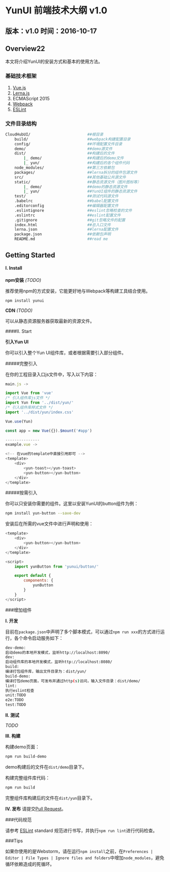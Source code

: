 # YunUI 前端技术大纲 v1.0
## 版本：v1.0 时间：2016-10-17

## Overview22

本文将介绍YunUI的安装方式和基本的使用方法。

### 基础技术框架
1. [Vue.js](https://vuejs.org/)
2. [Lerna.js](https://lernajs.io/)
3. ECMAScript 2015
4. [Webpack](https://webpack.github.io/docs/)
5. [ESLint](http://eslint.org/)

### 文件目录结构
``` bash
CloudHubUI/							##根目录
	build/						    ##webpack构建配置目录
	config/							##环境配置文件目录
	demo/							##demo源文件
	dist/							##构建后的文件
		|_ demo/					##构建后的demo文件
		|_ yun/						##构建后的各个组件代码
	node_modules/					##第三方依赖包
	packages/						##lerna拆分的组件包源文件
	src/							##其他基础公共源文件
	static/							##静态资源文件（图片图标等）
		|_ demo/					##demo的静态资源文件
		|_ yun/						##YunUI组件的静态资源文件
	test/							##测试代码源文件
	.babelrc						##babel配置文件
	.editorconfig					##编辑器配置文件
	.eslintignore					##eslint忽略检查的文件
	.eslintrc						##eslint配置文件
	.gitignore						##git忽略文件的配置
	index.html						##总入口文件
	lerna.json						##lerna配置文件
	package.json					##依赖包声明
	README.md						##read me
```

## Getting Started

#### I.	Install

**npm安装** *(TODO)*

推荐使用npm的方式安装，它能更好地与Webpack等构建工具结合使用。

``` bash
npm install yunui
```

**CDN** *(TODO)*

可以从静态资源服务器获取最新的资源文件。

####II. Start

**引入Yun UI**

你可以引入整个Yun UI组件库，或者根据需要引入部分组件。

#####完整引入

在你的工程目录入口js文件中，写入以下内容：

``` javascript
main.js ->

import Vue from 'vue'
/* 引入组件库js文件 */
import Yun from '../dist/yun/'
/* 引入组件库样式文件 */
import '../dist/yun/index.css'

Vue.use(Yun)

const app = new Vue({}).$mount('#app')

---------------
example.vue ->

<!-- 在vue的template中直接引用即可 -->
<template>
    <div>
        <yun-toast></yun-toast>
        <yun-button></yun-button>
    </div>
</template>

```

#####按需引入

你可以只安装你需要的组件。这里以安装YunUI的button组件为例：

``` bash
npm install yun-button --save-dev
```
安装后在所需的vue文件中进行声明和使用：

``` javascript
<template>
    <div>
        <yun-button></yun-button>
    </div>
</template>

<script>
    import yunButton from 'yunui/button/'

    export default {
        components: {
            yunButton
        }
    }
</script>

```

###增加组件

**I.	开发**

目前在`package.json`中声明了多个脚本模式，可以通过`npm run xxx`的方式进行运行，各个命令启动服务如下：

``` bash
dev-demo: 
启动demo的本地开发模式，监听http://localhost:8090/
dev:
启动组件库的本地开发模式，监听http://localhost:8080/
build:
编译打包组件库，输出文件目录为：dist/yun/
build-demo:
编译打包demo页面，可发布并通过http(s)访问，输入文件目录：dist/demo/
lint:
执行eslint检查
unit:TODO
e2e:TODO
test:TODO
```

**II. 测试**

*TODO*

**III. 构建**

构建demo页面：

``` bash
npm run build-demo
```
demo构建后的文件在`dist/demo`目录下。

构建完整组件库代码：

``` bash
npm run build
```
完整组件库构建后的文件在`dist/yun`目录下。


**IV. 发布**
请提交[Pull Request](https://git-scm.com/docs/git-request-pull)。

###代码规范

请参考 [ESLint](http://eslint.org/) standard 规范进行书写，并执行`npm run lint`进行代码检查。

###Tips

如果你使用的是Webstorm，请在运行`npm install`之前，在`Preferences | Editor | File Types | Ignore files and folders`中增加`node_modules`，避免循环依赖造成的死循环。